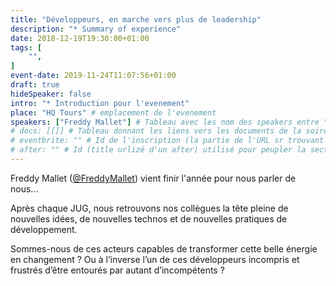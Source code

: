 ```yaml
---
title: "Développeurs, en marche vers plus de leadership"
description: "* Summary of experience"
date: 2018-12-19T19:30:00+01:00
tags: [
    "",
]
event-date: 2019-11-24T11:07:56+01:00
draft: true
hideSpeaker: false
intro: "* Introduction pour l'evenement"
place: "HQ Tours" # emplacement de l'evenement
speakers: ["Freddy Mallet"] # Tableau avec les nom des speakers entre " et séparé par des , et doit être identique au titre du speaker enregistré !
# docs: [[]] # Tableau donnant les liens vers les documents de la soirée hors affiche - exemple : [["L'inauguration","http://toursjug.cloud.xwiki.com/xwiki/bin/download/Meetings/20080409/InaugurationToursJUG.pdf"], ["Unitils et Selenium","Unitils-Selenium.pdf"]]
# eventbrite: "" # Id de l'inscription (la partie de l'URL sr trouvant après https://www.eventbrite.fr/e/ )
# after: "" # Id (title urlizé d'un after) utilisé pour peupler la section after d'un evvent (exemple : apside-after-01)
---
```


Freddy Mallet ([@FreddyMallet](https://twitter.com/freddymallet?lang=fr)) vient finir l'année pour nous parler de nous...

Après chaque JUG, nous retrouvons nos collègues la tête pleine de nouvelles idées, de nouvelles technos et de nouvelles pratiques de développement.

Sommes-nous de ces acteurs capables de transformer cette belle énergie en changement ? Ou à l’inverse l’un de ces développeurs incompris et frustrés d’être entourés par autant d’incompétents ?
